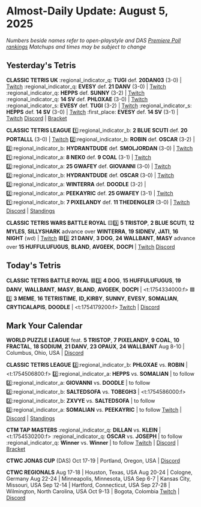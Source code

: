 # Almost-Daily Update: August 5, 2025
*Numbers beside names refer to open-playstyle and DAS [Premiere Poll rankings](https://premierepoll.wordpress.com/)*
*Matchups and times may be subject to change*

## Yesterday's Tetris
**CLASSIC TETRIS UK**
:regional_indicator_q:  **TUGI** def. **20DAN03** (3-0)  |  [Twitch](https://www.twitch.tv/videos/2530180541?t=00h17m40s)
:regional_indicator_q:  **EVESY** def. **21 DANV** (3-0)  |  [Twitch](https://www.twitch.tv/videos/2530180541?t=00h17m40s)
:regional_indicator_q:  **HEPPS** def. **SUNNY** (3-2)  |  [Twitch](https://www.twitch.tv/videos/2530180541?t=00h58m25s)
:regional_indicator_q:  **14 SV** def. **PHLOXAE** (3-0)  |  [Twitch](https://www.twitch.tv/videos/2530180541?t=00h58m25s)
:regional_indicator_s:  **EVESY** def. **TUGI** (3-2)  |  [Twitch](https://www.twitch.tv/videos/2530180541?t=01h49m50s)
:regional_indicator_s:  **HEPPS** def. **14 SV** (3-0)  |  [Twitch](https://www.twitch.tv/videos/2530180541?t=01h49m50s)
:first_place:  **EVESY** def. **14 SV** (3-1)  |  [Twitch](https://www.twitch.tv/videos/2530180541?t=02h55m51s)
[Discord](https://discord.gg/whba9DHrRv)  |  [Bracket](https://docs.google.com/spreadsheets/d/1e33xKgB97sPPmzQw_xnyxnQ5KyhPsMaWxAE7qiALo1s/preview?gid=0#gid=0)

**CLASSIC TETRIS LEAGUE**
:one::regional_indicator_b:  **2 BLUE SCUTI** def. **20 PORTALLL** (3-0)  |  [Twitch](https://www.twitch.tv/videos/2529289381?t=00h22m05s)
:two::regional_indicator_b:  **ROBIN** def. **OSCAR** (3-2)  |  
:two::regional_indicator_b:  **HYDRANTDUDE** def. **SMOLJORDAN** (3-0)  |  [Twitch](https://www.twitch.tv/videos/2529289381?t=02h05m53s)
:one::regional_indicator_a:  **8 NEK0** def. **9 COAL** (3-1)  |  [Twitch](https://www.twitch.tv/videos/2530178910?t=00h15m02s)
:two::regional_indicator_a:  **25 GWAFEY** def. **GIOVANNI** (3-0)  |  [Twitch](https://www.twitch.tv/videos/2530178910?t=01h13m11s)
:two::regional_indicator_b:  **HYDRANTDUDE** def. **OSCAR** (3-0)  |  [Twitch](https://www.twitch.tv/videos/2530178910?t=01h47m23s)
:two::regional_indicator_a:  **WINTERRA** def. **DOODLE** (3-2)  |  
:two::regional_indicator_a:  **PEEKAYRIC** def. **25 GWAFEY** (3-1)  |  [Twitch](https://www.twitch.tv/videos/2530415873?t=01h12m40s)
:one::regional_indicator_b:  **7 PIXELANDY** def. **11 THEDENGLER** (3-0)  |  [Twitch](https://www.twitch.tv/videos/2530415873?t=01h50m03s)
[Discord](https://tinyurl.com/classictetrisleague)  |  [Standings](https://ctlscoreboard.herokuapp.com)

**CLASSIC TETRIS WARS BATTLE ROYAL**
:yellow_square::three:  **5 TRISTOP**, **2 BLUE SCUTI**, **12 MYLES**, **SILLYSHARK** advance over **WINTERRA**, **19 SIDNEV**, **JATI**, **16 NIGHT** (wd)  |  [Twitch](https://www.twitch.tv/videos/2529572547)
:red_square::three:  **21 DANV**, **3 DOG**, **24 WALLBANT**, **MASY** advance over **15 HUFFULUFUGUS**, **BLAND**, **AVGEEK**, **DOCPI**  |  [Twitch](https://www.twitch.tv/videos/2531943464)
[Discord](https://discord.gg/Ev4Dg8pfMU)

## Today's Tetris
**CLASSIC TETRIS BATTLE ROYAL**
:red_square::three:  **4 DOG**, **15 HUFFULUFUGUS**, **19 DANV**, **WALLBANT**, **MASY**, **BLAND**, **AVGEEK**, **DOCPI**  |  <t:1754334000:f>
:blue_square::three:  **3 MEME**, **16 TETRISTIME**, **ID_KIRBY**, **SUNNY**, **EVESY**, **SOMALIAN**, **CRYTICALAPIS**, **DOODLE**  |  <t:1754179200:f>
[Twitch](https://twitch.tv/tetriswars)  |  [Discord](https://discord.gg/Ev4Dg8pfMU)

## Mark Your Calendar
**WORLD PUZZLE LEAGUE**
feat. **5 TRISTOP**, **7 PIXELANDY**, **9 COAL**, **10 FRACTAL**, **18 SODIUM**, **21 DANV**, **23 OPAUX**, **24 WALLBANT**
Aug 8-10  |  Columbus, Ohio, USA  |  [Discord](https://discord.gg/rHdMafy5q9)

**CLASSIC TETRIS LEAGUE**
:two::regional_indicator_b:  **PHLOXAE** vs. **ROBIN**  |  <t:1754506800:f>
:two::regional_indicator_a:  **HEPPS** vs. **SOMALIAN**  |  to follow
:two::regional_indicator_a:  **GIOVANNI** vs. **DOODLE**  |  to follow
:two::regional_indicator_b:  **SALTEDSOFA** vs. **TOBEGH3**  |  <t:1754586000:f>
:two::regional_indicator_b:  **ZXVYE** vs. **SALTEDSOFA**  |  to follow
:two::regional_indicator_a:  **SOMALIAN** vs. **PEEKAYRIC**  |  to follow
[Twitch](https://twitch.tv/classictetrisleague)  |  [Discord](https://tinyurl.com/classictetrisleague)  |  [Standings](https://ctlscoreboard.herokuapp.com)

**CTM TAP MASTERS**
:regional_indicator_q:  **DILLAN** vs. **KLEIN**  |  <t:1754530200:f>
:regional_indicator_q:  **OSCAR** vs. **JOSEPH**  |  to follow
:regional_indicator_q:  **Winner** vs. **Winner**  |  to follow
[Twitch](https://twitch.tv/monthlytetris)  |  [Discord](https://go.ctm.gg/discord)  |  [Bracket](https://go.ctm.gg/event/ctm-das-masters-june-2025/das-masters/)

**CTWC JONAS CUP** (DAS)
Oct 17-19  |  Portland, Oregon, USA  |  [Discord](https://tinyurl.com/ctwcdiscord)  

**CTWC REGIONALS**
Aug 17-18  |  Houston, Texas, USA
Aug 20-24  |  Cologne, Germany
Aug 22-24  |  Minneapolis, Minnesota, USA
Sep 6-7  |  Kansas City, Missouri, USA
Sep 12-14  |  Hartford, Connecticut, USA
Sep 27-28  |  Wilmington, North Carolina, USA
Oct 9-13  |  Bogota, Colombia
[Twitch](https://www.twitch.tv/classictetris)  |  [Discord](https://tinyurl.com/ctwcdiscord)